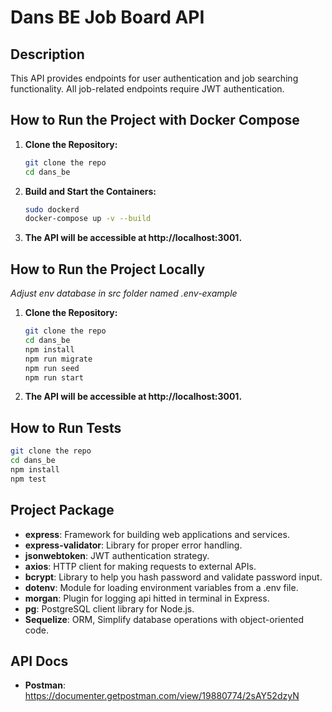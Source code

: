 # Dans BE Job Board API

## Description
This API provides endpoints for user authentication and job searching functionality. All job-related endpoints require JWT authentication.

## How to Run the Project with Docker Compose

1. **Clone the Repository:**
   ```sh
   git clone the repo
   cd dans_be

2. **Build and Start the Containers:**
   ```sh
   sudo dockerd
   docker-compose up -v --build
   ```
3. **The API will be accessible at http://localhost:3001.**

## How to Run the Project Locally
*Adjust env database in src folder named .env-example*
1. **Clone the Repository:**

   ```sh
   git clone the repo   
   cd dans_be
   npm install
   npm run migrate
   npm run seed
   npm run start

2. **The API will be accessible at http://localhost:3001.**

## How to Run Tests
   ```sh
   git clone the repo
   cd dans_be
   npm install
   npm test
   ```

## Project Package

- **express**: Framework for building web applications and services.
- **express-validator**: Library for proper error handling.
- **jsonwebtoken**: JWT authentication strategy.
- **axios**: HTTP client for making requests to external APIs.
- **bcrypt**: Library to help you hash password and validate password input.
- **dotenv**: Module for loading environment variables from a .env file.
- **morgan**: Plugin for logging api hitted in terminal in Express.
- **pg**: PostgreSQL client library for Node.js.
- **Sequelize**: ORM, Simplify database operations with object-oriented code.


## API Docs
- **Postman**: https://documenter.getpostman.com/view/19880774/2sAY52dzyN

